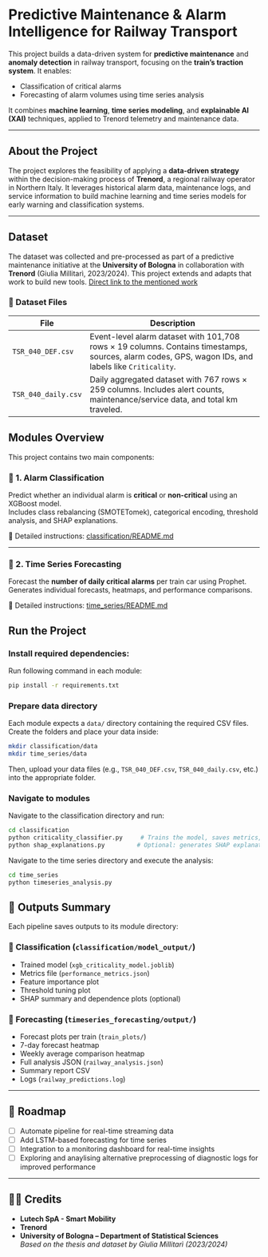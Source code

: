 # Predictive Maintenance & Alarm Intelligence for Railway Transport

This project builds a data-driven system for **predictive maintenance** and **anomaly detection** in railway transport, focusing on the **train’s traction system**. It enables:

- Classification of critical alarms
- Forecasting of alarm volumes using time series analysis

It combines **machine learning**, **time series modeling**, and **explainable AI (XAI)** techniques, applied to Trenord telemetry and maintenance data.

---

## About the Project

The project explores the feasibility of applying a **data-driven strategy** within the decision-making process of **Trenord**, a regional railway operator in Northern Italy. It leverages historical alarm data, maintenance logs, and service information to build machine learning and time series models for early warning and classification systems.

---

## Dataset

The dataset was collected and pre-processed as part of a predictive maintenance initiative at the **University of Bologna** in collaboration with **Trenord** (Giulia Millitarì, 2023/2024). This project extends and adapts that work to build new tools. [Direct link to the mentioned work](https://iris.cnr.it/handle/20.500.14243/514952)


### 🔹 Dataset Files

| File              | Description |
|------------------|-------------|
| `TSR_040_DEF.csv` | Event-level alarm dataset with 101,708 rows × 19 columns. Contains timestamps, sources, alarm codes, GPS, wagon IDs, and labels like `Criticality`. |
| `TSR_040_daily.csv` | Daily aggregated dataset with 767 rows × 259 columns. Includes alert counts, maintenance/service data, and total km traveled. |

## Modules Overview

This project contains two main components:

### 🔹 1. Alarm Classification

Predict whether an individual alarm is **critical** or **non-critical** using an XGBoost model.  
Includes class rebalancing (SMOTETomek), categorical encoding, threshold analysis, and SHAP explanations.

📘 Detailed instructions: [classification/README.md](classification/README.md)

---

### 🔹 2. Time Series Forecasting

Forecast the **number of daily critical alarms** per train car using Prophet.  
Generates individual forecasts, heatmaps, and performance comparisons.

📘 Detailed instructions: [time_series/README.md](time_series/README.md)

## Run the Project

### Install required dependencies:
Run following command in each module:
```bash
pip install -r requirements.txt
```
### Prepare data directory
Each module expects a `data/` directory containing the required CSV files. Create the folders and place your data inside:
```bash
mkdir classification/data
mkdir time_series/data
```
Then, upload your data files (e.g., `TSR_040_DEF.csv`, `TSR_040_daily.csv`, etc.) into the appropriate folder.

### Navigate to modules

Navigate to the classification directory and run:

```bash
cd classification
python criticality_classifier.py     # Trains the model, saves metrics, plots, predictions
python shap_explanations.py         # Optional: generates SHAP explanations
```
Navigate to the time series directory and execute the analysis:

```bash
cd time_series
python timeseries_analysis.py
```

## 📁 Outputs Summary

Each pipeline saves outputs to its module directory:

### 🔹 Classification (`classification/model_output/`)
- Trained model (`xgb_criticality_model.joblib`)
- Metrics file (`performance_metrics.json`)
- Feature importance plot
- Threshold tuning plot
- SHAP summary and dependence plots (optional)

### 🔹 Forecasting (`timeseries_forecasting/output/`)
- Forecast plots per train (`train_plots/`)
- 7-day forecast heatmap
- Weekly average comparison heatmap
- Full analysis JSON (`railway_analysis.json`)
- Summary report CSV
- Logs (`railway_predictions.log`)

---

## 🚧 Roadmap

- [ ] Automate pipeline for real-time streaming data  
- [ ] Add LSTM-based forecasting for time series  
- [ ] Integration to a monitoring dashboard for real-time insights
- [ ] Exploring and anaylising alternative preprocessing of diagnostic logs for improved performance    

---

## 🙋‍♀️ Credits
- **Lutech SpA - Smart Mobility**
- **Trenord**
- **University of Bologna – Department of Statistical Sciences**  
  _Based on the thesis and dataset by Giulia Millitarì (2023/2024)_

